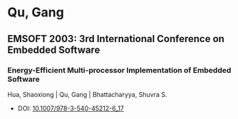 # Qu, Gang

## EMSOFT 2003: 3rd International Conference on Embedded Software

### Energy-Efficient Multi-processor Implementation of Embedded Software
Hua, Shaoxiong | Qu, Gang | Bhattacharyya, Shuvra S.
* DOI: [10.1007/978-3-540-45212-6_17](https://doi.org/10.1007/978-3-540-45212-6_17)

